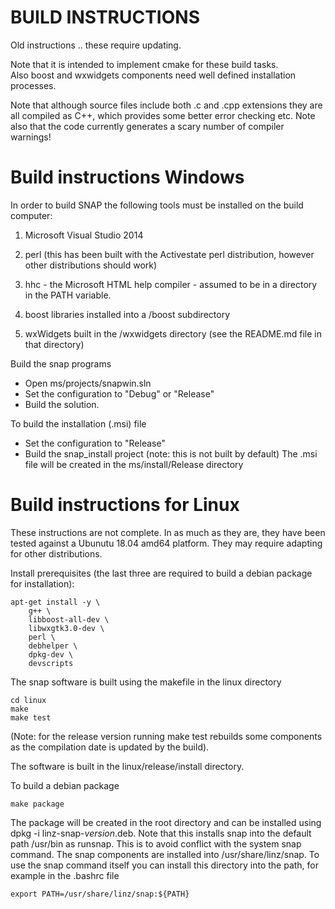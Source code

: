 BUILD INSTRUCTIONS
==================

Old instructions .. these require updating.  

Note that it is intended to implement cmake for these build tasks.  
Also boost and wxwidgets components need well defined installation processes.

Note that although source files include both .c and .cpp extensions they 
are all compiled as C++, which provides some better error checking etc.
Note also that the code currently generates a scary number of compiler 
warnings!

Build instructions Windows
==========================

In order to build SNAP the following tools must be installed on the build computer:

1) Microsoft Visual Studio 2014

2) perl (this has been built with the Activestate perl distribution, however other distributions should work)

3) hhc - the Microsoft HTML help compiler - assumed to be in a directory in the PATH variable.

4) boost libraries installed into a /boost subdirectory

5) wxWidgets built in the /wxwidgets directory (see the README.md file in that directory)


Build the snap programs
* Open ms/projects/snapwin.sln
* Set the configuration to "Debug" or "Release"
* Build the solution.

To build the installation (.msi) file
* Set the configuration to "Release"
* Build the snap_install project (note: this is not built by default)
The .msi file will be created in the ms/install/Release directory

Build instructions for Linux
============================

These instructions are not complete.  In as much as they are, they have 
been tested against a Ubunutu 18.04 amd64 platform.  They may require adapting for other 
distributions.

Install prerequisites (the last three are required to build a debian package 
for installation):

```
apt-get install -y \
    g++ \
    libboost-all-dev \
    libwxgtk3.0-dev \
    perl \
    debhelper \
    dpkg-dev \
    devscripts
```

The snap software is built using the makefile in the linux directory

```
cd linux
make
make test
```

(Note: for the release version running make test rebuilds some components as the
compilation date is updated by the build).

The software is built in the linux/release/install directory.

To build a debian package

```
make package
```

The package will be created in the root directory and can be installed using 
dpkg -i linz-snap-<i>version</i>.deb.  Note that this installs snap into the 
default path /usr/bin as runsnap.  This is to avoid conflict with the system snap
command.  The snap components are installed into /usr/share/linz/snap.  To use
the snap command itself you can install this directory into the path, for 
example in the .bashrc file 

```
export PATH=/usr/share/linz/snap:${PATH}
```




